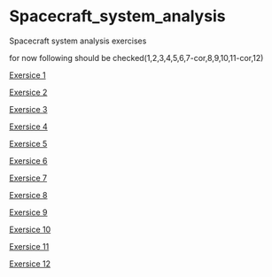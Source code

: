 # Spacecraft_system_analysis
Spacecraft system analysis exercises

for now following should be checked(1,2,3,4,5,6,7-cor,8,9,10,11-cor,12)

[Exersice 1]()

[Exersice 2]()

[Exersice 3]()

[Exersice 4]()

[Exersice 5]()

[Exersice 6]()

[Exersice 7](https://www.overleaf.com/project/675af509b266dbfe1154d6c9)

[Exersice 8](https://www.overleaf.com/project/67637500a4fff936d7888c32)

[Exersice 9](https://www.overleaf.com/project/67824c0a5430c3a4bf1e796b)

[Exersice 10](https://www.overleaf.com/project/678e99d8e1e4b213bae33f13)

[Exersice 11](https://www.overleaf.com/project/679671f3cddc86e36224c81e)

[Exersice 12](https://www.overleaf.com/project/679b36ca870321a9097b889f)
